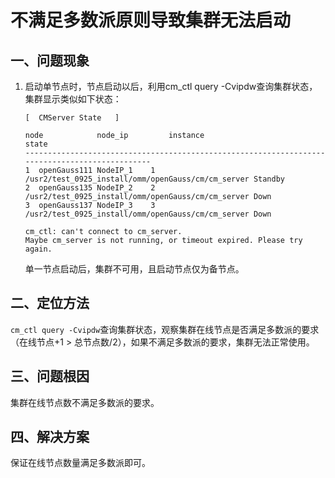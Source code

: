 
# 不满足多数派原则导致集群无法启动

## 一、问题现象
1.  启动单节点时，节点启动以后，利用cm_ctl query -Cvipdw查询集群状态，集群显示类似如下状态：

    ```shell
    [  CMServer State   ]

    node            node_ip         instance                                                state
    -----------------------------------------------------------------------------------------------
    1  openGauss111 NodeIP_1    1    /usr2/test_0925_install/omm/openGauss/cm/cm_server Standby     
    2  openGauss135 NodeIP_2    2    /usr2/test_0925_install/omm/openGauss/cm/cm_server Down             
    3  openGauss137 NodeIP_3    3    /usr2/test_0925_install/omm/openGauss/cm/cm_server Down              

    cm_ctl: can't connect to cm_server.             
    Maybe cm_server is not running, or timeout expired. Please try again. 
    ```

    单一节点启动后，集群不可用，且启动节点仅为备节点。

## 二、定位方法
`cm_ctl query -Cvipdw`查询集群状态，观察集群在线节点是否满足多数派的要求（在线节点+1 > 总节点数/2），如果不满足多数派的要求，集群无法正常使用。

## 三、问题根因
集群在线节点数不满足多数派的要求。

## 四、解决方案
保证在线节点数量满足多数派即可。

